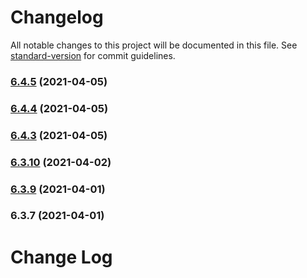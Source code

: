 # Changelog

All notable changes to this project will be documented in this file. See [standard-version](https://github.com/conventional-changelog/standard-version) for commit guidelines.

### [6.4.5](https://github.com/wheelroom/wheelroom/compare/@wheelroom/gatsby-starter@6.4.4...@wheelroom/gatsby-starter@6.4.5) (2021-04-05)

### [6.4.4](https://github.com/wheelroom/wheelroom/compare/@wheelroom/gatsby-starter@6.4.3...@wheelroom/gatsby-starter@6.4.4) (2021-04-05)

### [6.4.3](https://github.com/wheelroom/wheelroom/compare/@wheelroom/gatsby-starter@6.3.10...@wheelroom/gatsby-starter@6.4.3) (2021-04-05)

### [6.3.10](https://github.com/wheelroom/wheelroom/compare/@wheelroom/gatsby-starter@6.3.9...@wheelroom/gatsby-starter@6.3.10) (2021-04-02)

### [6.3.9](https://github.com/wheelroom/wheelroom/compare/@wheelroom/gatsby-starter@6.3.7...@wheelroom/gatsby-starter@6.3.9) (2021-04-01)

### 6.3.7 (2021-04-01)

# Change Log
